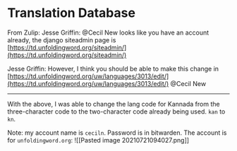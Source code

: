 # Translation Database

From Zulip:
Jesse Griffin: @Cecil New looks like you have an account already, the django siteadmin page is [https://td.unfoldingword.org/siteadmin/](https://td.unfoldingword.org/siteadmin/)

Jesse Griffin: However, I think you should be able to make this change in [https://td.unfoldingword.org/uw/languages/3013/edit/](https://td.unfoldingword.org/uw/languages/3013/edit/) @Cecil New

---
With the above, I was able to change the lang code for Kannada from the three-character code to the two-character code already being used. `kan` to `kn`.

Note: my account name is `ceciln`. Password is in bitwarden. The account is for `unfoldingword.org`:
![[Pasted image 20210721094027.png]]